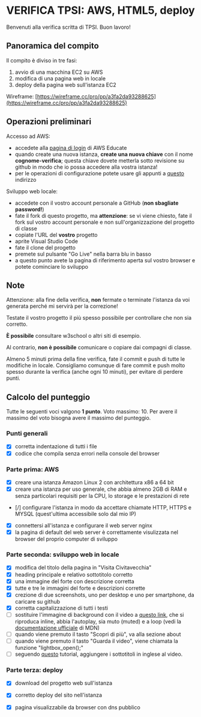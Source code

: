 # VERIFICA TPSI: AWS, HTML5, deploy

Benvenuti alla verifica scritta di TPSI. Buon lavoro!

## Panoramica del compito
Il compito è diviso in tre fasi:
1. avvio di una macchina EC2 su AWS
1. modifica di una pagina web in locale
1. deploy della pagina web sull'istanza EC2

Wireframe: [https://wireframe.cc/pro/pp/a3fa2da93288625](https://wireframe.cc/pro/pp/a3fa2da93288625)
## Operazioni preliminari
Accesso ad AWS:
- accedete alla [pagina di login](https://www.awseducate.com/signin/SiteLogin) di AWS Educate
- quando create una nuova istanza, **create una nuova chiave** con il nome **cognome-verifica**; questa chiave dovete metterla sotto revisione su github in modo che io possa accedere alla vostra istanza!
- per le operazioni di configurazione potete usare gli appunti a [questo](https://github.com/wbigger/tpsi-5y/) indirizzo

Sviluppo web locale:
- accedete con il vostro account personale a GitHub (**non sbagliate password!**)
- fate il fork di questo progetto, ma **attenzione**: se vi viene chiesto, fate il fork sul vostro account personale e non sull'organizzazione del progetto di classe
- copiate l'URL del **vostro** progetto
- aprite Visual Studio Code
- fate il clone del progetto
- premete sul pulsante "Go Live" nella barra blu in basso
- a questo punto avete la pagina di riferimento aperta sul vostro browser e potete cominciare lo sviluppo

## Note
Attenzione: alla fine della verifica, **non** fermate o terminate l'istanza da voi generata perché mi servirà per la correzione!

Testate il vostro progetto il più spesso possibile per controllare che non sia corretto.

**È possibile** consultare w3school o altri siti di esempio.

Al contrario, **non è possibile** comunicare o copiare dai compagni di classe.

Almeno 5 minuti prima della fine verifica, fate il commit e push di tutte le modifiche in locale. Consigliamo comunque di fare commit e push molto spesso durante la verifica (anche ogni 10 minuti), per evitare di perdere punti.

## Calcolo del punteggio
Tutte le seguenti voci valgono **1 punto**.
Voto massimo: 10.
Per avere il massimo del voto bisogna avere il massimo del punteggio.


### Punti generali
- [X] corretta indentazione di tutti i file
- [X] codice che compila senza errori nella console del browser

### Parte prima: AWS
- [X] creare una istanza Amazon Linux 2 con architettura x86 a 64 bit
- [X] creare una istanza per uso generale, che abbia almeno 2GB di RAM e senza particolari requisiti per la CPU, lo storage e le prestazioni di rete
- [/] configurare l'istanza in modo da accettare chiamate HTTP, HTTPS e MYSQL (quest'ultima accessibile solo dal mio IP)
- [X] connettersi all'istanza e configurare il web server nginx
- [X] la pagina di default del web server è correttamente visulizzata nel browser del proprio computer di sviluppo

### Parte seconda: sviluppo web in locale
- [X] modifica del titolo della pagina in "Visita Civitavecchia"
- [X] heading principale e relativo sottotitolo corretto
- [X] una immagine del forte con descrizione corretta
- [X] tutte e tre le immagini del forte e descrizioni corrette
- [X] crezione di due screenshots, uno per desktop e uno per smartphone, da caricare su github
- [X] corretta capitalizzazione di tutti i testi
- [ ] sostituire l'immagine di background con il video a [questo link](https://visit-civitavecchia.s3-eu-west-1.amazonaws.com/Stone-Falls.mp4), che si riproduca inline, abbia l'autoplay, sia muto (muted) e a loop (vedi la [documentazione ufficiale](https://developer.mozilla.org/en-US/docs/Web/HTML/Element/video) di MDN)
- [ ] quando viene premuto il tasto "Scopri di più", va alla sezione about
- [ ] quando viene premuto il tasto "Guarda il video", viene chiamata la funzione "lightbox_open();"
- [ ] seguendo [questo](https://developer.mozilla.org/en-US/docs/Web/Guide/Audio_and_video_delivery/Adding_captions_and_subtitles_to_HTML5_video) tutorial, aggiungere i sottotitoli in inglese al video.

### Parte terza: deploy
- [X] download del progetto web sull'istanza
- [X] corretto deploy del sito nell'istanza
- [X] pagina visualizzabile da browser con dns pubblico


